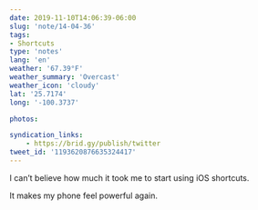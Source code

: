 ```yaml
---
date: 2019-11-10T14:06:39-06:00
slug: 'note/14-04-36'
tags:
- Shortcuts
type: 'notes'
lang: 'en'
weather: '67.39°F'
weather_summary: 'Overcast'
weather_icon: 'cloudy'
lat: '25.7174'
long: '-100.3737'

photos:

syndication_links:
    - https://brid.gy/publish/twitter
tweet_id: '1193620876635324417'
---
```

I can’t believe how much it took me to start using iOS shortcuts.

It makes my phone feel powerful again.


